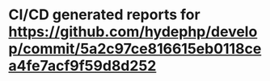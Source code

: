 # CI/CD generated reports for https://github.com/hydephp/develop/commit/5a2c97ce816615eb0118cea4fe7acf9f59d8d252
